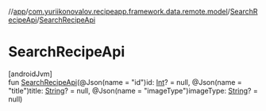 //[app](../../../index.md)/[com.yuriikonovalov.recipeapp.framework.data.remote.model](../index.md)/[SearchRecipeApi](index.md)/[SearchRecipeApi](-search-recipe-api.md)

# SearchRecipeApi

[androidJvm]\
fun [SearchRecipeApi](-search-recipe-api.md)(@Json(name = &quot;id&quot;)id: [Int](https://kotlinlang.org/api/latest/jvm/stdlib/kotlin/-int/index.html)? = null, @Json(name = &quot;title&quot;)title: [String](https://kotlinlang.org/api/latest/jvm/stdlib/kotlin/-string/index.html)? = null, @Json(name = &quot;imageType&quot;)imageType: [String](https://kotlinlang.org/api/latest/jvm/stdlib/kotlin/-string/index.html)? = null)
